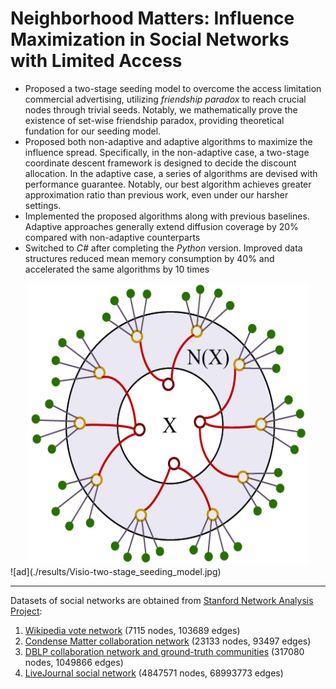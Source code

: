 # Neighborhood Matters: Influence Maximization in Social Networks with Limited Access
+ Proposed a two-stage seeding model to overcome the access limitation commercial advertising, utilizing *friendship paradox* to reach crucial nodes through trivial seeds. Notably, we mathematically prove the existence of set-wise friendship paradox, providing theoretical fundation for our seeding model.
+ Proposed both non-adaptive and adaptive algorithms to maximize the influence spread. Specifically, in the non-adaptive case, a two-stage coordinate descent framework is designed to decide the discount allocation. In the adaptive case, a series of algorithms are devised with performance guarantee. Notably, our best algorithm achieves greater approximation ratio than previous work, even under our harsher settings.
+ Implemented the proposed algorithms along with previous baselines. Adaptive approaches generally extend diffusion coverage by 20% compared with non-adaptive counterparts
+ Switched to *C#* after completing the *Python* version. Improved data structures reduced mean memory consumption by 40% and accelerated the same algorithms by 10 times

<div align=center><img src=./results/Visio-two-stage_seeding_model.jpg width="450" height="450" /></div>
![ad](./results/Visio-two-stage_seeding_model.jpg)

---
Datasets of social networks are obtained from [Stanford Network Analysis Project](http://snap.stanford.edu/index.html):

1. [Wikipedia vote network](http://snap.stanford.edu/data/wiki-Vote.html) (7115 nodes, 103689 edges)
2. [Condense Matter collaboration network](http://snap.stanford.edu/data/ca-CondMat.html) (23133 nodes, 93497 edges)
3. [DBLP collaboration network and ground-truth communities](http://snap.stanford.edu/data/com-DBLP.html) (317080 nodes, 1049866 edges)
4. [LiveJournal social network](http://snap.stanford.edu/data/soc-LiveJournal1.html) (4847571 nodes, 68993773 edges)
